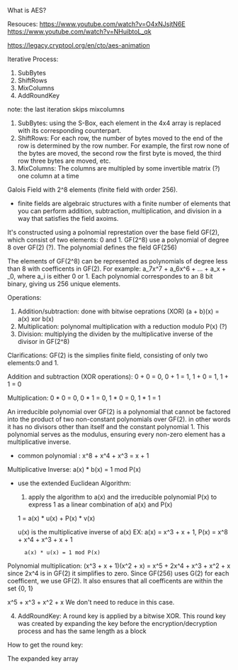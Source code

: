 What is AES?

Resouces: 
https://www.youtube.com/watch?v=O4xNJsjtN6E
https://www.youtube.com/watch?v=NHuibtoL_qk

https://legacy.cryptool.org/en/cto/aes-animation

Iterative Process: 
1) SubBytes
2) ShiftRows
3) MixColumns
4) AddRoundKey

note: the last iteration skips mixcolumns

1) SubBytes: using the S-Box, each element in the 4x4 array is replaced with its corresponding counterpart. 
2) ShiftRows: For each row, the number of bytes moved to the end of the row is determined by the row number. For example, the first row none of the bytes are moved, the second row the first byte is moved, the third row three bytes are moved, etc. 
3) MixColumns: The columns are multipled by some invertible matrix (?) one column at a time

Galois Field with 2^8 elements (finite field with order 256). 
- finite fields are algebraic structures with a finite number of elements that you can perform addition, subtraction, multiplication, and division in a way that satisfies the field axoims.

It's constructed using a polnomial represtation over the base field GF(2), which consist of two elements: 0 and 1. GF(2^8) use a polynomial of degree 8 over GF(2) (?). The polynomial defines the field GF(256)

The elements of GF(2^8) can be represented as polynomials of degree less than 8 with coefficents in GF(2). For example: a_7x^7 + a_6x^6 + ... + a_x + _0, where a_i is either 0 or 1. Each polynomial correspondes to an 8 bit binary, giving us 256 unique elements. 

Operations: 
1. Addition/subtraction: done with bitwise oeprations (XOR)
  (a + b)(x) = a(x) xor b(x)
2. Multiplication: polynomal multiplication with a reduction modulo P(x) (?)
3. Division: multiplying the dividen by the multiplicative inverse of the divisor in GF(2^8)

Clarifications: 
GF(2) is the simplies finite field, consisting of only two elements:0 and 1. 

Addition and subtraction (XOR operations):
0 + 0 = 0, 0 + 1 = 1, 1 + 0 = 1, 1 + 1 = 0

Multiplication: 
0 * 0 = 0, 0 * 1 = 0,  1 * 0 = 0, 1 * 1 = 1

An irreducible polynomial over GF(2) is a polynomial that cannot be factored into the product of two non-constant polynomials over GF(2). in other words it has no divisors other than itself and the constant polynomial 1. This polynomial serves as the modulus, ensuring every non-zero element has a multiplicative inverse. 
- common polynomial : x^8 + x^4 + x^3 = x + 1

Multiplicative Inverse: a(x) * b(x) = 1 mod P(x)
- use the extended Euclidean Algorithm: 
    1) apply the algorithm to a(x) and the irreducible polynomial P(x) to express 1 as a linear combination of a(x) and P(x)

     1 = a(x) * u(x) + P(x) * v(x)

     u(x) is the multiplicative inverse of a(x)
    EX: a(x) = x^3 + x + 1, P(x) = x^8 + x^4 + x^3 + x + 1

        a(x) * u(x) = 1 mod P(x)


Polynomial multiplication: 
(x^3 + x + 1)(x^2 + x) = x^5 + 2x^4 + x^3 + x^2 + x
since 2x^4 is in GF(2) it simplifies to zero. Since GF(256) uses G(2) for each coefficent, we use GF(2). 
It also ensures that all coefficents are within the set {0, 1}

x^5 + x^3 + x^2 + x
We don't need to reduce in this case. 



4) AddRoundKey: A round key is applied by a bitwise XOR. This round key was created by expanding the key before the encryption/decryption process and has the same length as a block


How to get the round key: 

The expanded key array 

